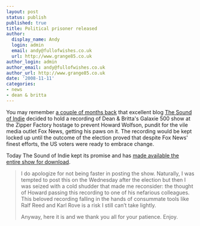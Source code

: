```yaml
---
layout: post
status: publish
published: true
title: Political prisoner released
author:
  display_name: Andy
  login: admin
  email: andy@fullofwishes.co.uk
  url: http://www.grange85.co.uk
author_login: admin
author_email: andy@fullofwishes.co.uk
author_url: http://www.grange85.co.uk
date: '2008-11-11'
categories:
- news
- dean & britta
---
```

You may remember [a couple of months back](/2008/09/17/as-if-you-needed-another-reason/) that excellent blog [The Sound of Indie](http://www.thesoundofindie.com/?p=700) decided to hold a recording of Dean & Britta's Galaxie 500 show at the Zipper Factory hostage to prevent Howard Wolfson, pundit for the vile media outlet Fox News, getting his paws on it. The recording would be kept locked up until the outcome of the election proved that despite Fox News' finest efforts, the US voters were ready to embrace change.

Today The Sound of Indie kept its promise and has [made available the entire show for download](http://www.thesoundofindie.com/?p=861).

> I do apologize for not being faster in posting the show. Naturally, I was tempted to post this on the Wednesday after the election but then I was seized with a cold shudder that made me reconsider: the thought of Howard passing this recording to one of his nefarious colleagues. This beloved recording falling in the hands of consummate tools like Ralf Reed and Karl Rove is a risk I still can’t take lightly.
> 
> Anyway, here it is and we thank you all for your patience. Enjoy.
